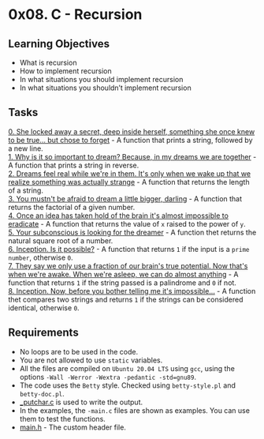 # 0x08. C - Recursion

## Learning Objectives
- What is recursion
- How to implement recursion
- In what situations you should implement recursion
- In what situations you shouldn’t implement recursion

## Tasks
[0. She locked away a secret, deep inside herself, something she once knew to be true... but chose to forget](0-puts_recursion.c) - A function that prints a string, followed by a new line.  
[1. Why is it so important to dream? Because, in my dreams we are together](1-print_rev_recursion.c) - A function that prints a string in reverse.  
[2. Dreams feel real while we're in them. It's only when we wake up that we realize something was actually strange](2-strlen_recursion.c) - A function that returns the length of a string.  
[3. You mustn't be afraid to dream a little bigger, darling](3-factorial.c) - A function that returns the factorial of a given number.  
[4. Once an idea has taken hold of the brain it's almost impossible to eradicate](4-pow_recursion.c) - A function that returns the value of `x` raised to the power of `y`.  
[5. Your subconscious is looking for the dreamer](5-sqrt_recursion.c) - A function thet returns the natural square root of a number.  
[6. Inception. Is it possible?](6-is_prime_number.c) - A function that returns `1` if the input is a `prime number`, otherwise `0`.  
[7. They say we only use a fraction of our brain's true potential. Now that's when we're awake. When we're asleep, we can do almost anything](100-is_palindrome.c) - A function that returns `1` if the string passed is a palindrome and `0` if not.  
[8. Inception. Now, before you bother telling me it's impossible...](101-wildcmp.c) - A function thet compares two strings and returns `1` if the strings can be considered identical, otherwise `0`.  

## Requirements
- No loops are to be used in the code.
- You are not allowed to use `static` variables. 
- All the files are compiled on `Ubuntu 20.04 LTS` using `gcc`, using the options `-Wall -Werror -Wextra -pedantic -std=gnu89`.
- The code uses the `Betty` style. Checked using `betty-style.pl` and `betty-doc.pl`.
- [_putchar.c](_putchar.c) is used to write the output.
- In the examples, the `-main.c` files are shown as examples. You can use them to test the functions.
- [main.h](main.h) - The custom header file.
